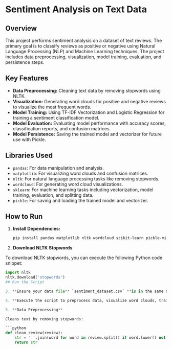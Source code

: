 # Sentiment Analysis on Text Data

## Overview

This project performs sentiment analysis on a dataset of text reviews. The primary goal is to classify reviews as positive or negative using Natural Language Processing (NLP) and Machine Learning techniques. The project includes data preprocessing, visualization, model training, evaluation, and persistence steps.

## Key Features

- **Data Preprocessing:** Cleaning text data by removing stopwords using NLTK.
- **Visualization:** Generating word clouds for positive and negative reviews to visualize the most frequent words.
- **Model Training:** Using TF-IDF Vectorization and Logistic Regression for training a sentiment classification model.
- **Model Evaluation:** Evaluating model performance with accuracy scores, classification reports, and confusion matrices.
- **Model Persistence:** Saving the trained model and vectorizer for future use with Pickle.

## Libraries Used

- `pandas`: For data manipulation and analysis.
- `matplotlib`: For visualizing word clouds and confusion matrices.
- `nltk`: For natural language processing tasks like removing stopwords.
- `wordcloud`: For generating word cloud visualizations.
- `sklearn`: For machine learning tasks including vectorization, model training, evaluation, and splitting data.
- `pickle`: For saving and loading the trained model and vectorizer.

## How to Run

1. **Install Dependencies:**
   ```bash
   pip install pandas matplotlib nltk wordcloud scikit-learn pickle-mixin
2. **Download NLTK Stopwords**

To download NLTK stopwords, you can execute the following Python code snippet:

```python
import nltk
nltk.download('stopwords')
## Run the Script

3. **Ensure your data file** `sentiment_dataset.csv` **is in the same directory as the script.**

4. **Execute the script to preprocess data, visualize word clouds, train the model, and evaluate performance.**

5. **Data Preprocessing**

Cleans text by removing stopwords:

```python
def clean_review(review):
    str = ' '.join(word for word in review.split() if word.lower() not in stopwords.words('english'))
    return str


